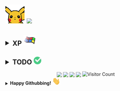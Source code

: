 <h1> <img src="pikahello.gif" width="60"> <img src="https://i.imgur.com/DmcCi8v.gif" width="500"></h1>


<!-- Experience section -->

<h2><details>
  <summary>
    XP
    <img src="xp.gif" width="40" >
  </summary>
  <br/>

  <img align="right" src="coding.gif" height="400" /> 
  <img src="https://img.shields.io/badge/★★★☆☆-Git-F05032?logo=git&logoColor=ffffff&style=plastic" height="30"><br/>
  <img src="https://img.shields.io/badge/★☆☆☆☆-HTML5-E34F26?logo=HTML5&logoColor=ffffff&style=plastic" height="30"><br/>
  <img src="https://img.shields.io/badge/★★★☆☆-Java-F89917?logo=java&logoColor=ffffff&style=plastic" height="30"><br/>
  <img src="https://img.shields.io/badge/★★★☆☆-GNU/Linux-FCC624?logo=linux&logoColor=ffffff&style=plastic" height="30"><br/>
  <img src="https://img.shields.io/badge/★★☆☆☆-JavaScript-F7DF1E?logo=javascript&logoColor=ffffff&style=plastic" height="30"><br/>
  <img src="https://img.shields.io/badge/★★★☆☆-Android-3DDC84?logo=android&logoColor=ffffff&style=plastic" height="30"><br/>
  <img src="https://img.shields.io/badge/★★★★★-Googling-34A853?logo=google&logoColor=ffffff&style=plastic" height="30"><br/>
  <img src="https://img.shields.io/badge/★★☆☆☆-Node.JS-339933?logo=node.js&logoColor=ffffff&style=plastic" height="30"><br/>
  <img src="https://img.shields.io/badge/★★★☆☆-Vim-019733?logo=vim&logoColor=ffffff&style=plastic" height="30"><br/>
  <img src="https://img.shields.io/badge/★★★★☆-Windows%2010-0078D6?logo=windows&logoColor=ffffff&style=plastic" height="30"><br/>
  <img src="https://img.shields.io/badge/★★★☆☆-VS code-007ACC?logo=visual%20studio%20code&logoColor=ffffff&style=plastic" height="30"><br/>
  <img src="https://img.shields.io/badge/★☆☆☆☆-CSS3-1572B6?logo=CSS3&logoColor=ffffff&style=plastic" height="30"><br/>
  <img src="https://img.shields.io/badge/★★☆☆☆-Python-3776AB?logo=python&logoColor=ffffff&style=plastic" height="30"><br/>
  <img src="https://img.shields.io/badge/★★☆☆☆-Unity-000000?logo=unity&logoColor=ffffff&style=plastic" height="30"><br/>


</details></h2>






<!-- TODO section -->

<h2><details>
  <summary>
    <b>TODO</b>
    <img src="check.gif" width="25">
  </summary>
  <br/>


  <img align="right" src="todo.gif" height="300" /> 
  <img src="https://img.shields.io/badge/☆☆☆☆☆-TensorFlow-FF6F00?logo=TensorFlow&logoColor=ffffff&style=plastic" height="30"><br/>
  <img src="https://img.shields.io/badge/☆☆☆☆☆-MySQL-DD8A00?logo=mySQL&logoColor=ffffff&style=plastic" height="30"><br/>
  <img src="https://img.shields.io/badge/☆☆☆☆☆-NumPy-F1C232?logo=NumPy&logoColor=ffffff&style=plastic" height="30"><br/>
  <img src="https://img.shields.io/badge/☆☆☆☆☆-MongoDB-47A248?logo=MongoDB&logoColor=ffffff&style=plastic" height="30"><br/>
  <img src="https://img.shields.io/badge/☆☆☆☆☆-Numba-00A3E0?logo=Numba&logoColor=ffffff&style=plastic" height="30"><br/>
  <img src="https://img.shields.io/badge/☆☆☆☆☆-Azure-0089D6?logo=Microsoft%20Azure&logoColor=ffffff&style=plastic" height="30"><br/>
  <img src="https://img.shields.io/badge/☆☆☆☆☆-TypeScript-2F74C0?logo=typescript&logoColor=ffffff&style=plastic" height="30"><br/>
  <img src="https://img.shields.io/badge/☆☆☆☆☆-R-276DC3?logo=r&logoColor=ffffff&style=plastic" height="30"><br/>
  <img src="https://img.shields.io/badge/☆☆☆☆☆-C++-00599C?logo=c%2B%2B&logoColor=ffffff&style=plastic" height="30"><br/>
  <img src="https://img.shields.io/badge/☆☆☆☆☆-openCV-5C3EE8?logo=openCV&logoColor=ffffff&style=plastic" height="30"><br/>
  <img src="https://img.shields.io/badge/☆☆☆☆☆-Kotlin-766DB2?logo=kotlin&logoColor=ffffff&style=plastic" height="30"><br/>
  <img src="https://img.shields.io/badge/☆☆☆☆☆-C Sharp-9C73D6?logo=c%20sharp&logoColor=ffffff&style=plastic" height="30"><br/>

</details></h2>




<!-- Statistics -->
<div align="center">
    <img  src='https://github-readme-streak-stats.herokuapp.com/?user=kingDaniel2004&theme=onedark' align="center">
    <img src='https://github-readme-stats.vercel.app/api?username=kingDaniel2004&show_icons=true&theme=onedark&count_private=true&line_height=20' align="center" />
    <img  src='https://github-readme-stats.vercel.app/api/top-langs/?username=kingDaniel2004&layout=compact&theme=onedark&count_private=true' align="center">
    <img  src='https://github-profile-trophy.vercel.app/?username=kingDaniel2004&theme=onedark&margin-w=1&no-bg=false' align="center">
    <img src='https://profile-counter.glitch.me/kingDaniel2004/count.svg' alt="Visitor Count" />

</div>




<!-- final section -->
<details>
  <summary>
    <b>  Happy Githubbing! </b>
    <img src="Hi.gif" width="25">
  </summary>
  <div align="center">
      <img  src='tenor.gif'>
  </div>
</details>





<!-- random joke generator -->
<!-- ![Jokes Card](https://readme-jokes.vercel.app/api) -->





    
